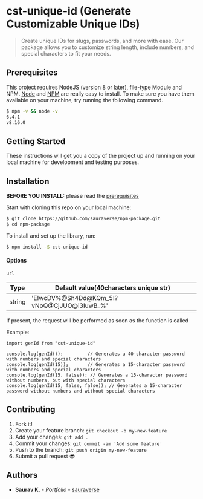 

# cst-unique-id (Generate Customizable Unique IDs)

> Create unique IDs for slugs, passwords, and more with ease. Our package allows you to customize string length, include numbers, and special characters to fit your needs.

## Prerequisites

This project requires NodeJS (version 8 or later), file-type Module and NPM.
[Node](http://nodejs.org/) and [NPM](https://npmjs.org/) are really easy to install.
To make sure you have them available on your machine,
try running the following command.

```sh
$ npm -v && node -v
6.4.1
v8.16.0
```


## Getting Started

These instructions will get you a copy of the project up and running on your local machine for development and testing purposes.

## Installation

**BEFORE YOU INSTALL:** please read the [prerequisites](#prerequisites)

Start with cloning this repo on your local machine:

```sh
$ git clone https://github.com/sauraverse/npm-package.git
$ cd npm-package
```

To install and set up the library, run:

```sh
$ npm install -S cst-unique-id
```


#### Options

`url`

| Type | Default value(40characters unique str) |
| --- | --- |
| string | 'E!wcDV%@Sh4Dd@KQm_5!?vNoQ@CjJUO@i3IuwB_%' |

If present, the request will be performed as soon as the function is called

Example:

```tsx
import genId from "cst-unique-id"

console.log(genId());         // Generates a 40-character password with numbers and special characters
console.log(genId(15));       // Generates a 15-character password with numbers and special characters
console.log(genId(15, false)); // Generates a 15-character password without numbers, but with special characters
console.log(genId(15, false, false)); // Generates a 15-character password without numbers and without special characters
```

## Contributing


1.  Fork it!
2.  Create your feature branch: `git checkout -b my-new-feature`
3.  Add your changes: `git add .`
4.  Commit your changes: `git commit -am 'Add some feature'`
5.  Push to the branch: `git push origin my-new-feature`
6.  Submit a pull request :sunglasses:


## Authors

* **Saurav K.** - *Portfolio* - [sauraverse](https://sauraverse.com)
